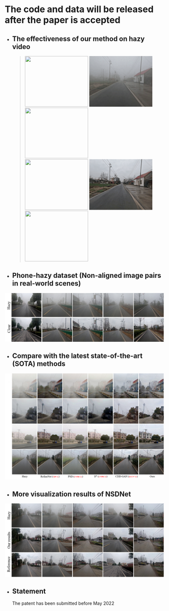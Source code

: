 # The code and data will be released after the paper is accepted

* ## The effectiveness of our method on hazy video
  ><img src='https://github.com/hello2377/NSDNet/blob/main/Figs/video_hazy1.gif' width='200' height='160'>    <img src='https://github.com/hello2377/NSDNet/blob/main/Figs/video_hazy2.gif' width='200' height='160'>    <img src='https://github.com/hello2377/NSDNet/blob/main/Figs/video_hazy3.gif' width='200' height='160'><br><img src='https://github.com/hello2377/NSDNet/blob/main/Figs/video_hazy_dehazing1.gif' width='200' height='160'>    <img src='https://github.com/hello2377/NSDNet/blob/main/Figs/video_hazy_dehazing2.gif' width='200' height='160'>    <img src='https://github.com/hello2377/NSDNet/blob/main/Figs/video_hazy_dehazing3.gif' width='200' height='160'>

* ## Phone-hazy dataset (Non-aligned image pairs in real-world scenes)
![image](https://github.com/hello2377/NSDNet/blob/main/Figs/Non-aligned_image_pairs.png)

* ## Compare with the latest state-of-the-art (SOTA) methods
![image](https://github.com/hello2377/NSDNet/blob/main/Figs/Comparison_of_results.png)

* ## More visualization results of NSDNet
![image](https://github.com/hello2377/NSDNet/blob/main/Figs/More_results.png)

* ## Statement
    The patent has been submitted before May 2022
